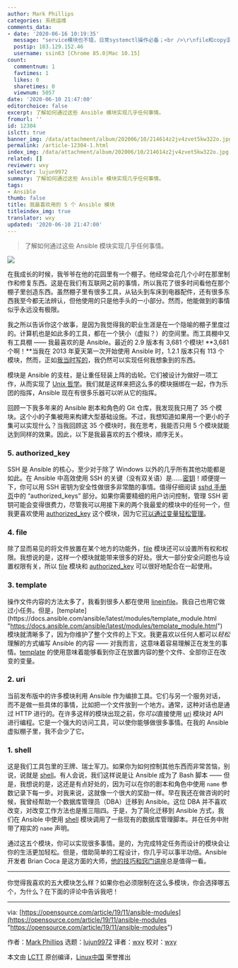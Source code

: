 ```yaml
---
author: Mark Phillips
categories: 系统运维
comments_data:
- date: '2020-06-16 10:19:35'
  message: "service模块也不错，日常systemctl操作必备；<br />\r\nfile和copy混搭，shell和command混搭。"
  postip: 183.129.152.46
  username: ssin63 [Chrome 85.0|Mac 10.15]
count:
  commentnum: 1
  favtimes: 1
  likes: 0
  sharetimes: 0
  viewnum: 5057
date: '2020-06-10 21:47:00'
editorchoice: false
excerpt: 了解如何通过这些 Ansible 模块实现几乎任何事情。
fromurl: ''
id: 12304
islctt: true
banner_img: /data/attachment/album/202006/10/214614z2jv4zvet5kw322o.jpg
permalink: /article-12304-1.html
index_img: /data/attachment/album/202006/10/214614z2jv4zvet5kw322o.jpg.thumb.jpg
related: []
reviewer: wxy
selector: lujun9972
summary: 了解如何通过这些 Ansible 模块实现几乎任何事情。
tags:
- Ansible
thumb: false
title: 我最喜欢用的 5 个 Ansible 模块
titleindex_img: true
translator: wxy
updated: '2020-06-10 21:47:00'
---
```



> 
> 了解如何通过这些 Ansible 模块实现几乎任何事情。
> 
> 
> 


![](/data/attachment/album/202006/10/214614z2jv4zvet5kw322o.jpg)


在我成长的时候，我爷爷在他的花园里有一个棚子。他经常会花几个小时在那里制作和修复东西。这是在我们有互联网之前的事情，所以我花了很多时间看他在那个棚子里创造东西。虽然棚子里有很多工具，从钻头到车床到电器配件，还有很多东西我至今都无法辨认，但他使用的只是他手头的一小部分。然而，他能做到的事情似乎永远没有极限。


我之所以告诉你这个故事，是因为我觉得我的职业生涯是在一个隐喻的棚子里度过的。计算机也是如此多的工具，都在一个狭小（虚拟？）的空间里。而工具棚中又有工具棚 —— 我最喜欢的是 Ansible。最近的 2.9 版本有 3,681 个模块! \*\*3,681 个啊！\*\*当我在 2013 年夏天第一次开始使用 Ansible 时，1.2.1 版本只有 113 个模块，然而，正如[我当时写的](http://probably.co.uk/post/puppet-vs-chef-vs-ansible/ "http://probably.co.uk/post/puppet-vs-chef-vs-ansible/")，我仍然可以实现任何我想象到的东西。


模块是 Ansible 的支柱，是让重任轻装上阵的齿轮。它们被设计为做好一项工作，从而实现了 [Unix 哲学](https://en.wikipedia.org/wiki/Unix_philosophy#Do_One_Thing_and_Do_It_Well "https://en.wikipedia.org/wiki/Unix_philosophy#Do_One_Thing_and_Do_It_Well")。我们就是这样来把这么多的模块捆绑在一起，作为乐团的指挥，Ansible 现在有很多乐器可以听从它的指挥。


回顾一下我多年来的 Ansible 剧本和角色的 Git 仓库，我发现我只用了 35 个模块。这个小的子集被用来构建大型基础设施。不过，我想知道如果用一个更小的子集可以实现什么？当我回顾这 35 个模块时，我在思考，我能否只用 5 个模块就能达到同样的效果。因此，以下是我最喜欢的五个模块，顺序无关。


### 5. authorized\_key


SSH 是 Ansible 的核心，至少对于除了 Windows 以外的几乎所有其他功能都是如此。在 Ansible 中高效使用 SSH 的关键（没有双关语）是……[密钥](https://linux.die.net/man/1/ssh-keygen "https://linux.die.net/man/1/ssh-keygen")！顺便提一下，你可以用 SSH 密钥为安全性做很多非常酷的事情。值得仔细阅读 [sshd 手册页](https://linux.die.net/man/8/sshd "https://linux.die.net/man/8/sshd")中的 “authorized\_keys” 部分。如果你需要精细的用户访问控制，管理 SSH 密钥可能会变得很费力，尽管我可以用接下来的两个我最爱的模块中的任何一个，但我更喜欢使用 [authorized\_key](https://docs.ansible.com/ansible/latest/modules/authorized_key_module.html "https://docs.ansible.com/ansible/latest/modules/authorized_key_module.html") 这个模块，因为它[可以通过变量轻松管理](https://github.com/phips/ansible-demos/blob/3bf59df1eb2390b31b5c42333197e2fbb7fec93f/roles/ansible-users/tasks/main.yml#L35 "https://github.com/phips/ansible-demos/blob/3bf59df1eb2390b31b5c42333197e2fbb7fec93f/roles/ansible-users/tasks/main.yml#L35")。


### 4. file


除了显而易见的将文件放置在某个地方的功能外，[file](https://docs.ansible.com/ansible/latest/modules/file_module.html "https://docs.ansible.com/ansible/latest/modules/file_module.html") 模块还可以设置所有权和权限。我想说的是，这样一个模块就能带来很多的好处。很大一部分安全问题也与设置权限有关，所以 [file](https://docs.ansible.com/ansible/latest/modules/file_module.html "https://docs.ansible.com/ansible/latest/modules/file_module.html") 模块和 [authorized\_key](https://docs.ansible.com/ansible/latest/modules/authorized_key_module.html "https://docs.ansible.com/ansible/latest/modules/authorized_key_module.html") 可以很好地配合在一起使用。


### 3. template


操作文件内容的方法太多了，我看到很多人都在使用 [lineinfile](https://docs.ansible.com/ansible/latest/modules/lineinfile_module.html "https://docs.ansible.com/ansible/latest/modules/lineinfile_module.html")。我自己也用它做过小任务。但是，[template](https://docs.ansible.com/ansible/latest/modules/template_module.html "https://docs.ansible.com/ansible/latest/modules/template_module.html") 模块就清晰多了，因为你维护了整个文件的上下文。我更喜欢以任何人都可以*轻松*理解的方式编写 Ansible 的内容 —— 对我而言，这意味着容易理解正在发生的事情。[template](https://docs.ansible.com/ansible/latest/modules/template_module.html "https://docs.ansible.com/ansible/latest/modules/template_module.html") 的使用意味着能够看到你正在放置内容的整个文件、全部你正在改变的变量。


### 2. uri


当前发布版中的许多模块利用 Ansible 作为编排工具。它们与另一个服务对话，而不是做一些具体的事情，比如把一个文件放到一个地方。通常，这种对话也是通过 HTTP 进行的。在许多这样的模块出现之前，你*可以*直接使用 [uri](https://docs.ansible.com/ansible/latest/modules/uri_module.html "https://docs.ansible.com/ansible/latest/modules/uri_module.html") 模块对 API 进行编程。它是一个强大的访问工具，可以使你能够做很多事情。在我的 Ansible 虚拟棚子里，我不会少了它。


### 1. shell


这是我们工具包里的王牌、瑞士军刀。如果你为如何控制其他东西而非常苦恼，别说，说就是 [shell](https://docs.ansible.com/ansible/latest/modules/shell_module.html "https://docs.ansible.com/ansible/latest/modules/shell_module.html")。有人会说，我们这样说是让 Ansible 成为了 Bash 脚本 —— 但是，我想说的是，这还是有点好处的，因为可以在你的剧本和角色中使用 `name` 参数记录下每一步。对我来说，这就像一个很大的奖励一样。早在我还在做咨询的时候，我曾经帮助一个数据库管理员（DBA）迁移到 Ansible。这位 DBA 并不喜欢改变，对改变工作方法也是推三阻四。于是，为了简化迁移到 Ansible 方式，我们在 Ansible 中使用 [shell](https://docs.ansible.com/ansible/latest/modules/shell_module.html "https://docs.ansible.com/ansible/latest/modules/shell_module.html") 模块调用了一些现有的数据库管理脚本。并在任务中附带了翔实的 `name` 声明。


通过这五个模块，你可以实现很多事情。是的，为完成特定任务而设计的模块会让你的生活更加轻松。但是，借助简单的工程设计，你几乎可以事半功倍。Ansible 开发者 Brian Coca 是这方面的大师，[他的技巧和窍门讲座](https://www.ansible.com/ansible-tips-and-tricks "https://www.ansible.com/ansible-tips-and-tricks")总是值得一看。




---


你觉得我喜欢的五大模块怎么样？如果你也必须限制在这么多模块，你会选择哪五个，为什么？在下面的评论中告诉我吧！




---


via: [https://opensource.com/article/19/11/ansible-modules](https://opensource.com/article/19/11/ansible-modules "https://opensource.com/article/19/11/ansible-modules")


作者：[Mark Phillips](https://opensource.com/users/markp "https://opensource.com/users/markp") 选题：[lujun9972](https://github.com/lujun9972 "https://github.com/lujun9972") 译者：[wxy](https://github.com/wxy "https://github.com/wxy") 校对：[wxy](https://github.com/wxy "https://github.com/wxy")


本文由 [LCTT](https://github.com/LCTT/TranslateProject "https://github.com/LCTT/TranslateProject") 原创编译，[Linux中国](https://linux.cn/ "https://linux.cn/") 荣誉推出